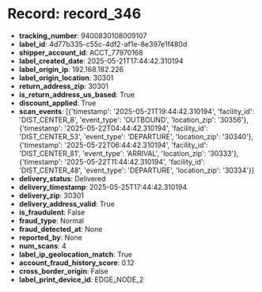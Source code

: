 # Record: record_346

- **tracking_number**: 9400830108009107
- **label_id**: 4d77b335-c55c-4df2-af1e-8e397e1f480d
- **shipper_account_id**: ACCT_77970168
- **label_created_date**: 2025-05-21T17:44:42.310194
- **label_origin_ip**: 192.168.182.226
- **label_origin_location**: 30301
- **return_address_zip**: 30301
- **is_return_address_us_based**: True
- **discount_applied**: True
- **scan_events**: [{'timestamp': '2025-05-21T19:44:42.310194', 'facility_id': 'DIST_CENTER_8', 'event_type': 'OUTBOUND', 'location_zip': '30356'}, {'timestamp': '2025-05-22T04:44:42.310194', 'facility_id': 'DIST_CENTER_53', 'event_type': 'DEPARTURE', 'location_zip': '30340'}, {'timestamp': '2025-05-22T06:44:42.310194', 'facility_id': 'DIST_CENTER_81', 'event_type': 'ARRIVAL', 'location_zip': '30333'}, {'timestamp': '2025-05-22T11:44:42.310194', 'facility_id': 'DIST_CENTER_48', 'event_type': 'DEPARTURE', 'location_zip': '30334'}]
- **delivery_status**: Delivered
- **delivery_timestamp**: 2025-05-25T17:44:42.310194
- **delivery_zip**: 30301
- **delivery_address_valid**: True
- **is_fraudulent**: False
- **fraud_type**: Normal
- **fraud_detected_at**: None
- **reported_by**: None
- **num_scans**: 4
- **label_ip_geolocation_match**: True
- **account_fraud_history_score**: 0.12
- **cross_border_origin**: False
- **label_print_device_id**: EDGE_NODE_2